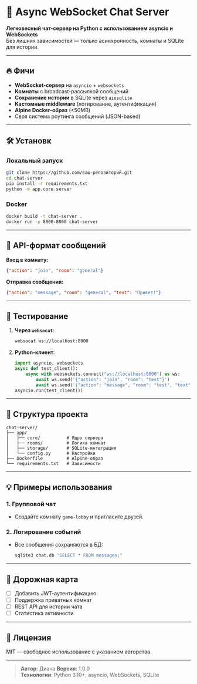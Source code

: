 # 🚀 Async WebSocket Chat Server

**Легковесный чат-сервер на Python с использованием asyncio и WebSockets**  
Без лишних зависимостей — только асинхронность, комнаты и SQLite для истории.

---

## 🔥 Фичи

- **WebSocket-сервер** на `asyncio` + `websockets`
- **Комнаты** с broadcast-рассылкой сообщений
- **Сохранение истории** в SQLite через `aiosqlite`
- **Кастомные middleware** (логирование, аутентификация)
- **Alpine Docker-образ** (<50MB)
- Своя система роутинга сообщений (JSON-based)

---

## 🛠 Установк

### Локальный запуск
```bash
git clone https://github.com/ваш-репозиторий.git
cd chat-server
pip install -r requirements.txt
python -m app.core.server
```

### Docker
```bash
docker build -t chat-server .
docker run -p 8000:8000 chat-server
```

---

## 📡 API-формат сообщений

**Вход в комнату:**
```json
{"action": "join", "room": "general"}
```

**Отправка сообщения:**
```json
{"action": "message", "room": "general", "text": "Привет!"}
```

---

## 🧪 Тестирование

1. **Через `websocat`**:
   ```bash
   websocat ws://localhost:8000
   ```

2. **Python-клиент**:
   ```python
   import asyncio, websockets
   async def test_client():
       async with websockets.connect("ws://localhost:8000") as ws:
           await ws.send('{"action": "join", "room": "test"}')
           await ws.send('{"action": "message", "room": "test", "text": "Hi"}')
   asyncio.run(test_client())
   ```

---

## 📁 Структура проекта

```
chat-server/
├── app/
│   ├── core/          # Ядро сервера
│   ├── rooms/         # Логика комнат
│   ├── storage/       # SQLite-интеграция
│   └── config.py      # Настройки
├── Dockerfile         # Alpine-образ
└── requirements.txt   # Зависимости
```

---

## 💡 Примеры использования

### 1. Групповой чат
- Создайте комнату `game-lobby` и пригласите друзей.

### 2. Логирование событий
- Все сообщения сохраняются в БД:
  ```bash
  sqlite3 chat.db "SELECT * FROM messages;"
  ```

---

## 🚀 Дорожная карта

- [ ] Добавить JWT-аутентификацию
- [ ] Поддержка приватных комнат
- [ ] REST API для истории чата
- [ ] Статистика активности

---

## 📜 Лицензия

MIT — свободное использование с указанием авторства.

---

> **Автор**: Диана 
> **Версия**: 1.0.0  
> **Технологии**: Python 3.10+, asyncio, WebSockets, SQLite
```
